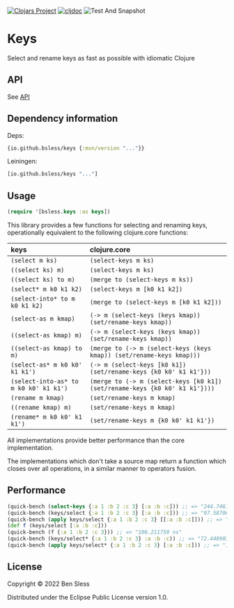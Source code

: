 [![Clojars Project](https://img.shields.io/clojars/v/io.github.bsless/keys.svg)](https://clojars.org/io.github.bsless/keys)
[![cljdoc](https://cljdoc.org/badge/bsless/keys)](https://cljdoc.org/d/bsless/keys)
![Test And Snapshot](https://github.com/bsless/keys/actions/workflows/test-and-snapshot.yml/badge.svg)

# Keys

Select and rename keys as fast as possible with idiomatic Clojure

## API

See [API](./API.md)

## Dependency information

Deps:

```clojure
{io.github.bsless/keys {:mvn/version "..."}}
```

Leiningen:

```clojure
[io.github.bsless/keys "..."]
```

## Usage

```clojure
(require '[bsless.keys :as keys])
```

This library provides a few functions for selecting and renaming keys,
operationally equivalent to the following clojure.core functions:

| keys                                   | clojure.core                                                                |
|:---------------------------------------|:----------------------------------------------------------------------------|
| `(select m ks)`                        | `(select-keys m ks)`                                                        |
| `((select ks) m)`                      | `(select-keys m ks)`                                                        |
| `((select ks) to m)`                   | `(merge to (select-keys m ks))`                                             |
| `(select* m k0 k1 k2)`                 | `(select-keys m [k0 k1 k2])`                                                |
| `(select-into* to m k0 k1 k2)`         | `(merge to (select-keys m [k0 k1 k2]))`                                     |
| `(select-as m kmap)`                   | `(-> m (select-keys (keys kmap)) (set/rename-keys kmap))`                   |
| `((select-as kmap) m)`                 | `(-> m (select-keys (keys kmap)) (set/rename-keys kmap))`                   |
| `((select-as kmap) to m)`              | `(merge to (-> m (select-keys (keys kmap)) (set/rename-keys kmap)))`        |
| `(select-as* m k0 k0' k1 k1')`         | `(-> m (select-keys [k0 k1]) (set/rename-keys {k0 k0' k1 k1'}))`            |
| `(select-into-as* to m k0 k0' k1 k1')` | `(merge to (-> m (select-keys [k0 k1]) (set/rename-keys {k0 k0' k1 k1'})))` |
| `(rename m kmap)`                      | `(set/rename-keys m kmap)`                                                  |
| `((rename kmap) m)`                    | `(set/rename-keys m kmap)`                                                  |
| `(rename* m k0 k0' k1 k1')`            | `(set/rename-keys m {k0 k0' k1 k1'})`                                       |


All implementations provide better performance than the core implementation.

The implementations which don't take a source map return a function
which closes over all operations, in a similar manner to operators
fusion.

## Performance

```clojure
(quick-bench (select-keys {:a 1 :b 2 :c 3} [:a :b :c])) ;; => "244.746154 ns"
(quick-bench (keys/select {:a 1 :b 2 :c 3} [:a :b :c])) ;; => "97.587060 ns"
(quick-bench (apply keys/select {:a 1 :b 2 :c 3} [[:a :b :c]])) ;; => "195.571249 ns"
(def f (keys/select [:a :b :c]))
(quick-bench (f {:a 1 :b 2 :c 3})) ;; => "106.211750 ns"
(quick-bench (keys/select* {:a 1 :b 2 :c 3} :a :b :c)) ;; => "72.448903 ns"
(quick-bench (apply keys/select* {:a 1 :b 2 :c 3} [:a :b :c])) ;; => "183.127248 ns"
```

## License

Copyright © 2022 Ben Sless

Distributed under the Eclipse Public License version 1.0.
